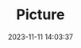 ---
weight: 1
images:
- /images/edited/194.jpeg
title: Picture
date: 2023-11-11 14:03:37
tags:
- luminar
- work
---